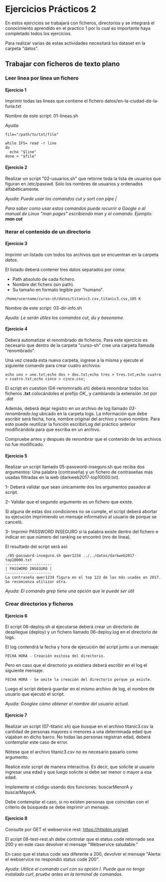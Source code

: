 # Ejercicios Prácticos 2

En estos ejercicios se trabajará con ficheros, directorios y se integrará el conocimiento aprendido en el practico 1 por lo cual es importante haya completado todos los ejercicios.

Para realizar varias de estas actividades necesitará los dataset en la carpeta "datos".

## Trabajar con ficheros de texto plano

### Leer linea por linea un fichero

#### Ejercicio 1

Imprimir todas las lineas que contiene el fichero datos/en-la-ciudad-de-la-furia.txt

Nombre de este script: 01-lineas.sh

Ayuda:
```console
file="/path/to/txt/file"

while IFS= read -r line
do
  echo "$line"
done < "$file"
```

#### Ejercicio 2

Realizar un script "02-usuarios.sh" que retorne toda la lista de usuarios que figuran en /etc/passwd. Solo los nombres de usuarios y ordenados alfabéticamente.

_Ayuda: Puede usar los comandos cut y sort con pipe |_

_Para saber como usar estos comandos puede recurrir a Google o al manual de Linux "man pages" escribiendo man y el comando. Ejemplo: **man cut**_

### Iterar el contenido de un directorio

#### Ejercicio 3

Imprimir un listado con todos los archivos que se encuentran en la carpeta _datos_.

El listado deberá contener tres datos separados por coma:
- Path absoluto de cada fichero.
- Nombre del fichero (sin path).
- Su tamaño en formato legible por "humano".

```console
/home/username/curso-sh/datos/titanic3.csv,titanic3.csv,105 K
```

Nombre de este script: 03-dir-info.sh

_Ayuda: Le serán útiles los comandos cut, du y basename._

#### Ejercicio 4

Deberá automatizar el renombrado de ficheros. Para este ejercicio es necesario que dentro de la carpeta "curso-sh" cree una carpeta llamada "renombrado".

Una vez creada esta nueva carpeta, ingrese a la misma y ejecute el siguiente comando para crear cuatro archivos:

```console
echo uno > uno.txt;echo dos > dos.txt;echo tres > tres.txt;echo cuatro > cuatro.txt;echo cinco > cinco.csv;
```

El script en cuestion (04-renomnrado.sh) deberá renombrar todos los ficheros **.txt** colocándoles el prefijo _OK__ y cambiando la extensión _.txt_ por _.dat_

Además, deberá dejar registro en un archivo de log llamado _03-renombrado.log_ ubicado en la carpeta logs. La información que debe escribir será fecha, hora, nombre original del archivo y nuevo nombre. Para esto puede reutilizar la función escribirLog del práctico anterior modificándola para que escriba en un archivo.

Compruebe antes y después de renombrar que el contenido de los archivos no fue modificado.

#### Ejercicio 5

Realizar un script llamado 05-password-inseguro.sh que reciba dos argumentos: Una palabra (contraseña) y un fichero de contraseñas más usadas filtradas en la web (darkweb2017-top10000.txt).

1- Deberá validar que sean únicamente  dos los argumentos pasados al script.

2- Validar que el segundo argumento es un fichero que existe.

Si alguna de estas dos condiciones no se cumple, el script deberá abortar su ejecución imprimiendo un mensaje informativo al usuario de porque se canceló.

3- Imprimir PASSWORD INSEGURO si la palabra existe dentro del fichero e indicar en que número del ranking se encontró (nro de línea).

El resultado del script será así:

```console
./05-password-inseguro.sh qwer1234 ../../datos/darkweb2017-top10000.txt
---------------------
| PASSWORD INSEGURO |
---------------------
La contraseña qwer1234 figura en el top 123 de las más usadas en 2017. Se recomienza utilizar otra.
```

_Ayuda: El comando grep tiene una opción que le puede ser útil_


### Crear directorios y ficheros

#### Ejercicio 6

El script 06-deploy.sh al ejecutarse deberá crear un directorio de despliegue (deploy) y un fichero llamado 06-deploy.log en el directorio de logs.

El log contendrá la fecha y hora de ejecución del script junto a un mensaje:

```console
FECHA HORA - Creación exitosa del directorio.
```

Pero en caso que el directorio ya existiera deberá escribir en el log el siguiente mensaje:

```console
FECHA HORA - Se omite la creación del directorio porque ya existe.
```

Luego el script deberá guardar en el mismo archivo de log, el nombre de usuario que ejecutó el script.

_Ayuda: Googlee cómo obtener el nombre del usuario actual._

#### Ejercicio 7

Realizar un script (07-titanic.sh) que busque en el archivo titanic3.csv la cantidad de personas mayores o menores a una determinada edad que viajaban en dicho barco. No todas las personas registran edad, deberá contemplar este caso de error.

Nótese que el archivo titanic3.csv no es necesario pasarlo como argumento.

Realice este script de manera interactiva. Es decir, que solicite al usuario ingresar una edad y que luego solicite si debe ser menor o mayor a esa edad.

Implemente el código usando dos funciones: buscarMenorA y buscarMayorA.

Debe contemplar el caso, si no existen personas que coincidan con el criterio de búsqueda se debe imprimir un mensaje.

#### Ejercicio 8

Consulte por GET el webservice rest: https://httpbin.org/get

El script 08-test-rest.sh debe controlar que el status code retornado sea 200 y en este caso devolver el mensaje "Webservice saludable."

En caso que el status code sea diferente a 200, devolver el mensaje "Alerta: el webservice no respondió status code 200".

_Ayuda: Utilice el comando curl con su opción I. Puede que no tenga instalado curl, pruebe antes en la terminal de comandos._